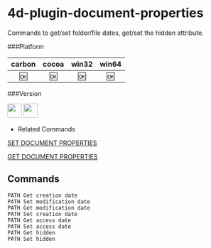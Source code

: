 4d-plugin-document-properties
=============================

Commands to get/set folder/file dates, get/set the hidden attribute.

###Platform

| carbon | cocoa | win32 | win64 |
|:------:|:-----:|:---------:|:---------:|
|🆗|🆗|🆗|🆗|

###Version

<img src="https://cloud.githubusercontent.com/assets/1725068/18940649/21945000-8645-11e6-86ed-4a0f800e5a73.png" width="32" height="32" /> <img src="https://cloud.githubusercontent.com/assets/1725068/18940648/2192ddba-8645-11e6-864d-6d5692d55717.png" width="32" height="32" />

* Related Commands

[SET DOCUMENT PROPERTIES](http://doc.4d.com/4Dv16/4D/16/SET-DOCUMENT-PROPERTIES.301-3036736.en.html)

[GET DOCUMENT PROPERTIES](http://doc.4d.com/4Dv16/4D/16/GET-DOCUMENT-PROPERTIES.301-3036712.en.html)

Commands
---

```
PATH Get creation date
PATH Set modification date
PATH Get modification date
PATH Set creation date
PATH Get access date
PATH Set access date
PATH Get hidden
PATH Set hidden
```
